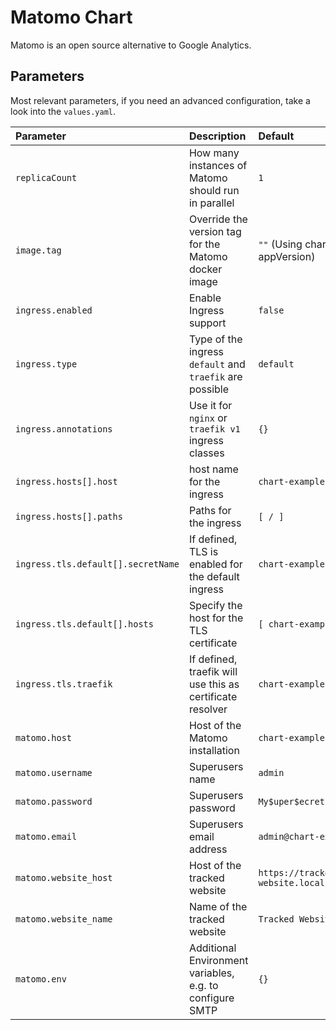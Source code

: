 # Matomo Chart

Matomo is an open source alternative to Google Analytics.

## Parameters

Most relevant parameters, if you need an advanced configuration, take a look into the `values.yaml`.

| Parameter | Description | Default |
|:----------|:------------|:--------|
| `replicaCount` | How many instances of Matomo should run in parallel | `1` |
| `image.tag` | Override the version tag for the Matomo docker image | `""` (Using chart appVersion)             |
| `ingress.enabled` | Enable Ingress support | `false`  |
| `ingress.type` | Type of the ingress `default` and `traefik` are possible  | `default` |
| `ingress.annotations` | Use it for `nginx` or `traefik v1` ingress classes | `{}` |
| `ingress.hosts[].host` | host name for the ingress | `chart-example.local` |
| `ingress.hosts[].paths` | Paths for the ingress| `[ / ]` |
| `ingress.tls.default[].secretName` | If defined, TLS is enabled for the default ingress | `chart-example-tls` |
| `ingress.tls.default[].hosts` | Specify the host for the TLS certificate | `[ chart-example.local ]` |
| `ingress.tls.traefik` | If defined, traefik will use this as certificate resolver | `chart-example-tls` |
| `matomo.host` | Host of the Matomo installation | `chart-example.local` |
| `matomo.username` | Superusers name | `admin` |
| `matomo.password` | Superusers password | `My$uper$ecretPassword123#` |
| `matomo.email` | Superusers email address | `admin@chart-example.local` | 
| `matomo.website_host` | Host of the tracked website | `https://tracked-website.local` |
| `matomo.website_name` | Name of the tracked website | `Tracked Website` |
| `matomo.env` | Additional Environment variables, e.g. to configure SMTP | `{}` |



